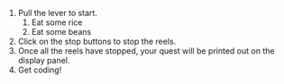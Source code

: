 1. Pull the lever to start.  
   1. Eat some rice  
   2. Eat some beans
2. Click on the stop buttons to stop the reels.
3. Once all the reels have stopped, your quest will be printed out on the display panel.
4. Get coding!
